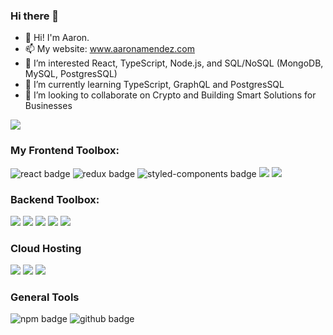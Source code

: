 ### Hi there 👋


<!-- **aaronamendez/aaronamendez** is a ✨ _special_ ✨ repository because its `README.md` (this file) appears on your GitHub profile. -->

- 👋 Hi! I'm Aaron.
- 📫 My website: www.aaronamendez.com
- 🔭 I’m interested React, TypeScript, Node.js, and SQL/NoSQL (MongoDB, MySQL, PostgresSQL)
- 🌱 I’m currently learning TypeScript, GraphQL and PostgresSQL
- 👯 I’m looking to collaborate on Crypto and Building Smart Solutions for Businesses

<img src="https://github-readme-stats.vercel.app/api?username={username}&theme=blue-green"/>


### My Frontend Toolbox: 
<p>
  <img src="https://img.shields.io/badge/React-20232A?style=for-the-badge&logo=react&logoColor=61DAFB" alt="react badge"/>
  <img src="https://img.shields.io/badge/Redux-593D88?style=for-the-badge&logo=redux&logoColor=white" alt="redux badge"/>
  <img src="https://img.shields.io/badge/styled--components-DB7093?style=for-the-badge&logo=styled-components&logoColor=white" alt="styled-components badge"/>
  <img src="https://img.shields.io/badge/Bootstrap-563D7C?style=for-the-badge&logo=bootstrap&logoColor=white"/>
  <img src="https://img.shields.io/badge/Tailwind_CSS-38B2AC?style=for-the-badge&logo=tailwind-css&logoColor=white"/>
</p>

### Backend Toolbox:
<img src="https://img.shields.io/badge/TypeScript-007ACC?style=for-the-badge&logo=typescript&logoColor=white"/>
<img src="https://img.shields.io/badge/Node.js-43853D?style=for-the-badge&logo=node.js&logoColor=white"/>
<img src="https://img.shields.io/badge/SQLite-07405E?style=for-the-badge&logo=sqlite&logoColor=white"/>
<img src="https://img.shields.io/badge/PostgreSQL-316192?style=for-the-badge&logo=postgresql&logoColor=white"/>
<img src="https://img.shields.io/badge/Express.js-404D59?style=for-the-badge"/>


### Cloud Hosting
<img src="https://img.shields.io/badge/Heroku-430098?style=for-the-badge&logo=heroku&logoColor=white"/>
<img src="https://img.shields.io/badge/Amazon_AWS-232F3E?style=for-the-badge&logo=amazon-aws&logoColor=white"/>
<img src="https://img.shields.io/badge/Netlify-00C7B7?style=for-the-badge&logo=netlify&logoColor=white"/>
<img src=""/>

### General Tools
<img src="https://img.shields.io/badge/npm-CB3837?style=for-the-badge&logo=npm&logoColor=white" alt="npm badge"/>
<img src="https://img.shields.io/badge/GitHub-100000?style=for-the-badge&logo=github&logoColor=white" alt="github badge"/>

